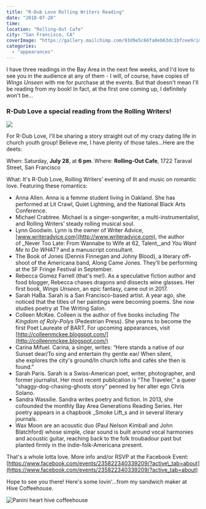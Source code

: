 ```yaml
---
title: "R-Dub Love Rolling Writers Reading"
date: "2018-07-28"
time:
location: "Rolling-Out Cafe"
city: "San Francisco, CA"
coverImage: "https://gallery.mailchimp.com/93d9e5c66fa0eb63dc1bfcee9/images/21987d00-6461-4fe3-8ef2-1d8b3f997044.jpg" 
categories:
  - "appearances"
---
```


I have three readings in the Bay Area in the next few weeks, and I'd love to see you in the audience at any of them - I will, of course, have copies of _Wings Unseen_ with me for purchase at the events. But that doesn't mean I'll be reading from my book! In fact, at the first one coming up, I definitely won't be...

### **R-Dub Love a special reading** from the Rolling Writers!

![](https://gallery.mailchimp.com/93d9e5c66fa0eb63dc1bfcee9/images/21987d00-6461-4fe3-8ef2-1d8b3f997044.jpg)

For R-Dub Love, I'll be sharing a story straight out of my crazy dating life in church youth group! Believe me, I have plenty of those tales...Here are the deets:

When: Saturday, **July 28**, at **6 pm**. Where: **Rolling-Out Cafe**, 1722 Taraval Street, San Francisco

What: It's R-Dub Love, Rolling Writers’ evening of lit and music on romantic love. Featuring these romantics:

- Anna Allen. Anna is a femme student living in Oakland. She has performed at Lit Crawl, Quiet Lightning, and the National Black Arts Conference.
- Michael Crabtree. Michael is a singer-songwriter, a multi-instrumentalist, and Rolling Writers’ steady rolling musical soul.
- Lynn Goodwin. Lynn is the owner of Writer Advice, [www.writeradvice.com](http://www.writeradvice.com), the author of _Never Too Late: From Wannabe to Wife at 62, Talent,_and _You Want Me to Do WHAT?_ and a manuscript consultant.
- The Book of Jones (Dennis Finnegan and Johny Blood), a literary off-shoot of the Americana band, Along Came Jones. They’ll be performing at the SF Fringe Festival in September.
- Rebecca Gomez Farrell (that's me!). As a speculative fiction author and food blogger, Rebecca chases dragons and dissects wine glasses. Her first book, _Wings Unseen_, an epic fantasy, came out in 2017.
- Sarah HaBa. Sarah is a San Francisco-based artist. A year ago, she noticed that the titles of her paintings were becoming poems. She now studies poetry at The Writing Salon.
- Colleen McKee. Colleen is the author of five books including _The Kingdom of Roly-Polys_ (Pedestrian Press). She yearns to become the first Poet Laureate of BART. For upcoming appearances, visit [http://colleenmckee.blogspot.com/](http://colleenmckee.blogspot.com/)
- Carina Mifuel. Carina, a singer, writes: “Here stands a native of our Sunset dear/To sing and entertain thy gentle ear/ When silent, she explores the city's ground/In church lofts and cafés she then is found.”
- Sarah Paris. Sarah is a Swiss-American poet, writer, photographer, and former journalist. Her most recent publication is "The Traveler," a queer "shaggy-dog-chasing-ghosts story" penned by her alter ego Chris Solano.
- Sandra Wassilie. Sandra writes poetry and fiction. In 2013, she cofounded the monthly Bay Area Generations Reading Series. Her poetry appears in a chapbook _Smoke Lift_s and in several literary journals.
- Wax Moon are an acoustic duo (Paul Nelson Kimball and John Blatchford) whose simple, clear sound is built around vocal harmonies and acoustic guitar, reaching back to the folk troubadour past but planted firmly in the indie-folk-Americana present.

That's a whole lotta love. More info and/or RSVP at the Facebook Event: [https://www.facebook.com/events/235822340339209/?active\_tab=about](https://www.facebook.com/events/235822340339209/?active_tab=about)

Hope to see you there! Here's some lovin'...from my sandwich maker at Hive Coffeehouse.

![Panini heart hive coffeehouse](https://d2ypg8o05lff0b.cloudfront.net/wp-content/uploads/sites/3/2018/07/IMG_20180129_134304-375x500.jpg)
